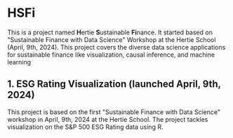 # HSFi 
 This is a project named **H**ertie **S**ustainable **Fi**nance. It started based on "Sustainable Finance with Data Science" Workshop at the Hertie School (April, 9th, 2024). This project covers the diverse data science applications for sustainable finance like visualization, causal inference, and machine learning 

## 1. ESG Rating Visualization (launched April, 9th, 2024) 

This project is based on the first "Sustainable Finance with Data Science" workshop in April, 9th, 2024 at the Hertie School. The project tackles visualization on the S&P 500 ESG Rating data using R. 

